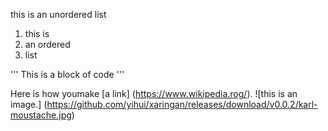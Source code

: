 this is 
an unordered 
list

1. this is 
2. an ordered 
3. list


'''
This is 
a block
of code
'''

Here is how youmake [a link] (https://www.wikipedia.rog/).
![this is an image.] (https://github.com/yihui/xaringan/releases/download/v0.0.2/karl-moustache.jpg)

